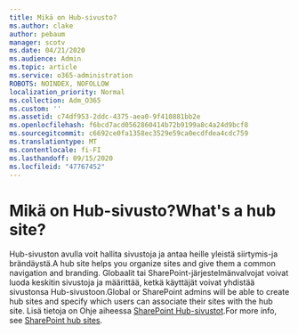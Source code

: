 ```yaml
---
title: Mikä on Hub-sivusto?
ms.author: clake
author: pebaum
manager: scotv
ms.date: 04/21/2020
ms.audience: Admin
ms.topic: article
ms.service: o365-administration
ROBOTS: NOINDEX, NOFOLLOW
localization_priority: Normal
ms.collection: Adm_O365
ms.custom: ''
ms.assetid: c74df953-2ddc-4375-aea0-9f410881bb2e
ms.openlocfilehash: f6bcd7acd0562860414b72b9199a8c4a24d9bcf8
ms.sourcegitcommit: c6692ce0fa1358ec3529e59ca0ecdfdea4cdc759
ms.translationtype: MT
ms.contentlocale: fi-FI
ms.lasthandoff: 09/15/2020
ms.locfileid: "47767452"
---
```

# <a name="whats-a-hub-site"></a><span data-ttu-id="ebf98-102">Mikä on Hub-sivusto?</span><span class="sxs-lookup"><span data-stu-id="ebf98-102">What's a hub site?</span></span>

<span data-ttu-id="ebf98-103">Hub-sivuston avulla voit hallita sivustoja ja antaa heille yleistä siirtymis-ja brändäystä.</span><span class="sxs-lookup"><span data-stu-id="ebf98-103">A hub site helps you organize sites and give them a common navigation and branding.</span></span> <span data-ttu-id="ebf98-104">Globaalit tai SharePoint-järjestelmänvalvojat voivat luoda keskitin sivustoja ja määrittää, ketkä käyttäjät voivat yhdistää sivustonsa Hub-sivustoon.</span><span class="sxs-lookup"><span data-stu-id="ebf98-104">Global or SharePoint admins will be able to create hub sites and specify which users can associate their sites with the hub site.</span></span> <span data-ttu-id="ebf98-105">Lisä tietoja on Ohje aiheessa [SharePoint Hub-sivustot](https://go.microsoft.com/fwlink/?linkid=869388).</span><span class="sxs-lookup"><span data-stu-id="ebf98-105">For more info, see [SharePoint hub sites](https://go.microsoft.com/fwlink/?linkid=869388).</span></span>
  